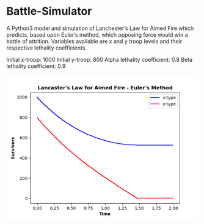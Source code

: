 # Battle-Simulator
A Python3 model and simulation of Lanchester’s Law for Aimed Fire which predicts, based upon Euler’s method, which opposing force would win a battle of attrition. Variables available are x and y troop levels and their respective lethality coefficients. 

Initial x-troop: 1000
Initial y-troop: 800
Alpha lethality coefficient: 0.8
Beta lethality coefficient:  0.9

![alt text](https://github.com/JeremyKrick/Battle-Simulator/blob/master/Figure_1.png?raw='true')
